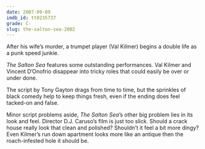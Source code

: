 ```yaml
---
date: 2007-09-09
imdb_id: tt0235737
grade: C-
slug: the-salton-sea-2002
---
```


After his wife’s murder, a trumpet player (Val Kilmer) begins a double life as a punk speed junkie.

_The Salton Sea_ features some outstanding performances. Val Kilmer and Vincent D’Onofrio disappear into tricky roles that could easily be over or under done.

The script by Tony Gayton drags from time to time, but the sprinkles of black comedy help to keep things fresh, even if the ending does feel tacked-on and false.

Minor script problems aside, _The Salton Sea_’s other big problem lies in its look and feel. Director D.J. Caruso’s film is just too slick. Should a crack house really look that clean and polished? Shouldn’t it feel a bit more dingy? Even Kilmer’s run down apartment looks more like an antique then the roach-infested hole it should be.
